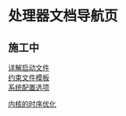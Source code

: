 # 处理器文档导航页

## 施工中
[详解启动文件](/doc/小教程/详解启动文件.md)  
[约束文件模板](/doc/使用手册/约束文件模板.md)  
[系统配置选项](/doc/使用手册/系统配置选项.md)  

[内核的时序优化](/doc/小教程/内核的时序优化.md)  
